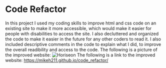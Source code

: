 # Code Refactor

In this project I used my coding skills to improve html and css code on an existing site to make it more accessible, which would make it easier for people with disabilities to access the site.
I also decluttered and organized the code to make it easier in the future for any other coders to read it.
I also included descriptive comments in the code to explain what I did, to improve the overall readibility and access to the code.
The following is a picture of the improved website:
![Horiseon](https://user-images.githubusercontent.com/89758868/133704280-edf0c446-4793-4653-a261-e9f1367ebdb6.png)
The following is a link to the improved website:
https://mikeh211.github.io/code_refactor/
